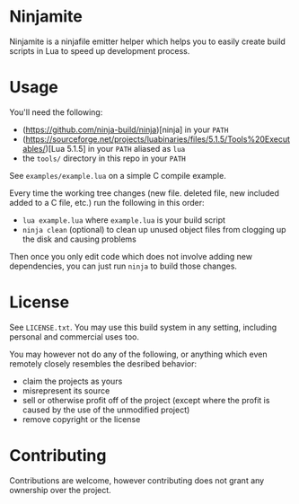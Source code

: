 # Ninjamite

Ninjamite is a ninjafile emitter helper which helps you to easily create build scripts in Lua to speed up development process.

# Usage

You'll need the following:
- (https://github.com/ninja-build/ninja)[ninja] in your `PATH`
- (https://sourceforge.net/projects/luabinaries/files/5.1.5/Tools%20Executables/)[Lua 5.1.5] in your `PATH` aliased as `lua`
- the `tools/` directory in this repo in your `PATH`

See `examples/example.lua` on a simple C compile example.

Every time the working tree changes (new file. deleted file, new included added to a C file, etc.) run the following in this order:
- `lua example.lua` where `example.lua` is your build script
- `ninja clean` (optional) to clean up unused object files from clogging up the disk and causing problems

Then once you only edit code which does not involve adding new dependencies, you can just run `ninja` to build those changes.

# License

See `LICENSE.txt`. You may use this build system in any setting, including personal and commercial uses too.

You may however not do any of the following, or anything which even remotely closely resembles the desribed behavior:
- claim the projects as yours
- misrepresent its source
- sell or otherwise profit off of the project (except where the profit is caused by the use of the unmodified project)
- remove copyright or the license

# Contributing

Contributions are welcome, however contributing does not grant any ownership over the project.
